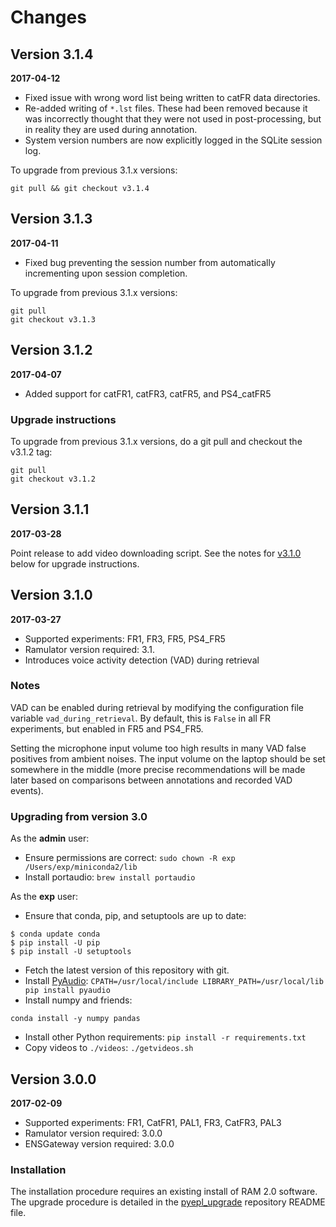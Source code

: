 # Changes

## Version 3.1.4

**2017-04-12**

* Fixed issue with wrong word list being written to catFR data directories.
* Re-added writing of `*.lst` files. These had been removed because it was
  incorrectly thought that they were not used in post-processing, but in reality
  they are used during annotation.
* System version numbers are now explicitly logged in the SQLite session log.
  
To upgrade from previous 3.1.x versions:

```
git pull && git checkout v3.1.4
```

## Version 3.1.3

**2017-04-11**

* Fixed bug preventing the session number from automatically incrementing upon
  session completion.
  
To upgrade from previous 3.1.x versions:

```
git pull
git checkout v3.1.3
```

## Version 3.1.2

**2017-04-07**

* Added support for catFR1, catFR3, catFR5, and PS4_catFR5

### Upgrade instructions

To upgrade from previous 3.1.x versions, do a git pull and checkout the
v3.1.2 tag:

```
git pull
git checkout v3.1.2
```

## Version 3.1.1

**2017-03-28**

Point release to add video downloading script. See the notes for
[v3.1.0](#version-310) below for upgrade instructions.

## Version 3.1.0

**2017-03-27**

* Supported experiments: FR1, FR3, FR5, PS4_FR5
* Ramulator version required: 3.1.
* Introduces voice activity detection (VAD) during retrieval

### Notes

VAD can be enabled during retrieval by modifying the configuration file variable
`vad_during_retrieval`. By default, this is `False` in all FR experiments, but
enabled in FR5 and PS4_FR5.

Setting the microphone input volume too high results in many VAD false positives
from ambient noises. The input volume on the laptop should be set somewhere in
the middle (more precise recommendations will be made later based on comparisons
between annotations and recorded VAD events).

### Upgrading from version 3.0

As the **admin** user:

* Ensure permissions are correct: `sudo chown -R exp /Users/exp/miniconda2/lib`
* Install portaudio: `brew install portaudio`

As the **exp** user:

* Ensure that conda, pip, and setuptools are up to date:

```
$ conda update conda
$ pip install -U pip
$ pip install -U setuptools
```

* Fetch the latest version of this repository with git.
* Install [PyAudio][]: `CPATH=/usr/local/include LIBRARY_PATH=/usr/local/lib pip install pyaudio`
* Install numpy and friends:

```
conda install -y numpy pandas
```

* Install other Python requirements: `pip install -r requirements.txt`
* Copy videos to `./videos`: `./getvideos.sh`

[PyAudio]: https://people.csail.mit.edu/hubert/pyaudio/

## Version 3.0.0

**2017-02-09**

* Supported experiments: FR1, CatFR1, PAL1, FR3, CatFR3, PAL3
* Ramulator version required: 3.0.0
* ENSGateway version required: 3.0.0

### Installation

The installation procedure requires an existing install of RAM 2.0 software. The
upgrade procedure is detailed in the [pyepl_upgrade][] repository README file.

[pyepl_upgrade]: https://github.com/ramdarpaprojectorg/pyepl_upgrade
